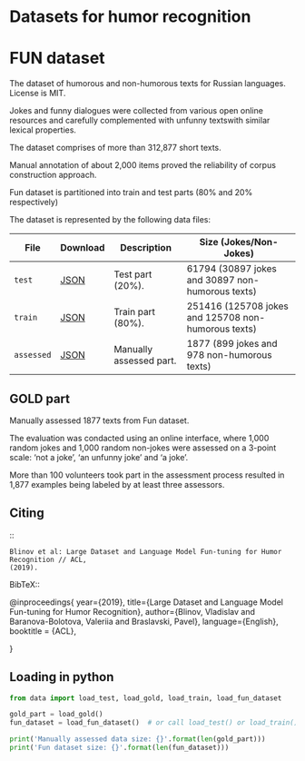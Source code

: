 # Datasets for humor recognition


FUN dataset
========

The dataset of humorous and non-humorous texts for Russian languages. 
License is MIT.

Jokes and funny dialogues were collected from various open online resources and carefully complemented 
with unfunny textswith similar lexical properties.

The  dataset comprises  of  more  than  312,877 short texts.  

Manual annotation of about 2,000 items proved the reliability of corpus 
construction approach. 

Fun dataset is partitioned into train and test parts (80% and 20% respectively)

The dataset is represented by the following data files:

File | Download |Description | Size (Jokes/Non-Jokes) | 
---- | -------- | -----------| -----------
`test` | [JSON](data/FUN-dataset/test.json) | Test part (20%). | 61794 (30897 jokes and 30897 non-humorous texts)|
`train` | [JSON](data/FUN-dataset/train.json)| Train part (80%). | 251416 (125708 jokes and 125708 non-humorous texts)|
`assessed` | [JSON](data/FUN-dataset/assessed.json) | Manually assessed part. | 1877 (899 jokes and 978 non-humorous texts)|


GOLD part
------
Manually assessed 1877 texts from Fun dataset.

The evaluation  was condacted using  an  online  interface, where 1,000 random jokes and 1,000 random non-jokes were assessed 
on a 3-point scale: 
‘not a joke’,  ‘an unfunny joke’ and ‘a joke’.  

More than 100  volunteers  took part in the assessment process resulted in 1,877  examples being labeled by at least three assessors. 


Citing
------

::

    Blinov et al: Large Dataset and Language Model Fun-tuning for Humor Recognition // ACL,
    (2019).


BibTeX::

   @inproceedings{
      year={2019},
      title={Large Dataset and Language Model Fun-tuning for Humor Recognition},
      author={Blinov, Vladislav and Baranova-Bolotova, Valeriia and Braslavski, Pavel},
      language={English},
      booktitle = {ACL},

   }

Loading in python 
------
```python
from data import load_test, load_gold, load_train, load_fun_dataset

gold_part = load_gold()
fun_dataset = load_fun_dataset()  # or call load_test() or load_train() for test or train part

print('Manually assessed data size: {}'.format(len(gold_part)))
print('Fun dataset size: {}'.format(len(fun_dataset)))
```
